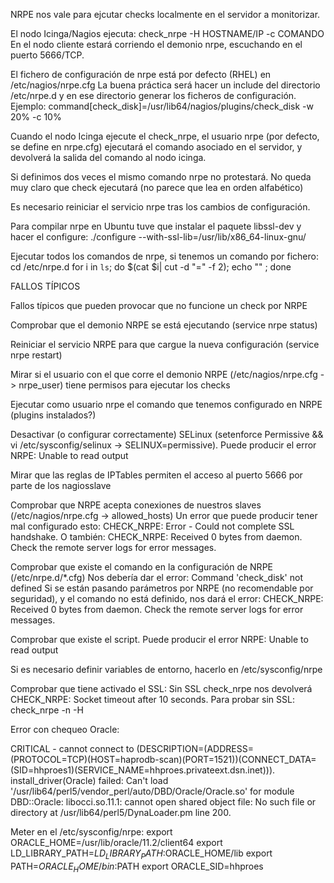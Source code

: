 NRPE nos vale para ejcutar checks localmente en el servidor a monitorizar.

El nodo Icinga/Nagios ejecuta: check_nrpe -H HOSTNAME/IP -c COMANDO
En el nodo cliente estará corriendo el demonio nrpe, escuchando en el puerto 5666/TCP.

El fichero de configuración de nrpe está por defecto (RHEL) en /etc/nagios/nrpe.cfg
La buena práctica será hacer un include del directorio /etc/nrpe.d y en ese directorio generar los ficheros de configuración.
Ejemplo:
command[check_disk]=/usr/lib64/nagios/plugins/check_disk -w 20% -c 10% 

Cuando el nodo Icinga ejecute el check_nrpe, el usuario nrpe (por defecto, se define en nrpe.cfg) ejecutará el comando asociado en el servidor, y devolverá la salida del comando al nodo icinga.

Si definimos dos veces el mismo comando nrpe no protestará. No queda muy claro que check ejecutará (no parece que lea en orden alfabético)

Es necesario reiniciar el servicio nrpe tras los cambios de configuración.


Para compilar nrpe en Ubuntu tuve que instalar el paquete libssl-dev y hacer el configure:
./configure --with-ssl-lib=/usr/lib/x86_64-linux-gnu/


Ejecutar todos los comandos de nrpe, si tenemos un comando por fichero:
cd /etc/nrpe.d
for i in `ls`; do $(cat $i| cut -d "=" -f 2); echo "" ; done



FALLOS TÍPICOS

Fallos típicos que pueden provocar que no funcione un check por NRPE

Comprobar que el demonio NRPE se está ejecutando (service nrpe status)

Reiniciar el servicio NRPE para que cargue la nueva configuración (service nrpe restart)

Mirar si el usuario con el que corre el demonio NRPE (/etc/nagios/nrpe.cfg -> nrpe_user) tiene permisos para ejecutar los checks

Ejecutar como usuario nrpe el comando que tenemos configurado en NRPE (plugins instalados?)

Desactivar (o configurar correctamente) SELinux (setenforce Permissive && vi /etc/sysconfig/selinux -> SELINUX=permissive). Puede producir el error NRPE: Unable to read output

Mirar que las reglas de IPTables permiten el acceso al puerto 5666 por parte de los nagiosslave

Comprobar que NRPE acepta conexiones de nuestros slaves (/etc/nagios/nrpe.cfg -> allowed_hosts)
  Un error que puede producir tener mal configurado esto: CHECK_NRPE: Error - Could not complete SSL handshake.
  O también: CHECK_NRPE: Received 0 bytes from daemon. Check the remote server logs for error messages.

Comprobar que existe el comando en la configuración de NRPE (/etc/nrpe.d/*.cfg)
  Nos debería dar el error: Command 'check_disk' not defined
  Si se están pasando parámetros por NRPE (no recomendable por seguridad), y el comando no está definido, nos dará el error: CHECK_NRPE: Received 0 bytes from daemon. Check the remote server logs for error messages.

Comprobar que existe el script. Puede producir el error NRPE: Unable to read output

Si es necesario definir variables de entorno, hacerlo en /etc/sysconfig/nrpe

Comprobar que tiene activado el SSL:
  Sin SSL check_nrpe nos devolverá CHECK_NRPE: Socket timeout after 10 seconds.
  Para probar sin SSL: check_nrpe -n -H <ip>


Error con chequeo Oracle:

CRITICAL - cannot connect to (DESCRIPTION=(ADDRESS=(PROTOCOL=TCP)(HOST=haprodb-scan)(PORT=1521))(CONNECT_DATA=(SID=hhproes1)(SERVICE_NAME=hhproes.privateext.dsn.inet))). install_driver(Oracle) failed: Can't load '/usr/lib64/perl5/vendor_perl/auto/DBD/Oracle/Oracle.so' for module DBD::Oracle: libocci.so.11.1: cannot open shared object file: No such file or directory at /usr/lib64/perl5/DynaLoader.pm line 200.

Meter en el /etc/sysconfig/nrpe:
 export ORACLE_HOME=/usr/lib/oracle/11.2/client64
 export LD_LIBRARY_PATH=$LD_LIBRARY_PATH:$ORACLE_HOME/lib
 export PATH=$ORACLE_HOME/bin:$PATH
export ORACLE_SID=hhproes

